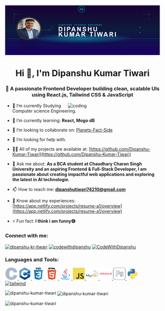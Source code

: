 ![logo](https://github.com/Dipanshu-Kumar-Tiwari/Dipanshu-Kumar-Tiwari/blob/main/Screenshot%202025-09-30%20204442.png)
<h1 align="center">Hi 👋, I'm Dipanshu Kumar Tiwari</h1>
<h3 align="center">🚀 A passionate Frontend Developer building clean, scalable UIs using React.js, Tailwind CSS & JavaScript</h3>
<img align="right" alt="coding" width="300" src="https://user-images.githubusercontent.com/55389276/140866485-8fb1c876-9a8f-4d6a-98dc-08c4981eaf70.gif">

- 🔭 I’m currently Studying Computer science Engineering.
  
- 🌱 I’m currently learning: **React, Mogo dB**

- 👯 I’m looking to collaborate on: [Planets-Fact-Side](https://planets-fact-side.netlify.app)

- 🤝 I’m looking for help with.

- 👨‍💻 All of my projects are available at: [https://github.com/Dipanshu-Kumar-Tiwari](https://github.com/Dipanshu-Kumar-Tiwari)

- 💬 Ask me about: **As a BCA student at Chaudhary Charan Singh University and an aspiring Frontend & Full-Stack Developer, I am passionate about creating impactful web applications and exploring the latest in AI technologie.**

- 📫 How to reach me: **dipanshutiwari74210@gmail.com**

- 📄 Know about my experiences: [https://app.netlify.com/projects/resume-a1/overview](https://app.netlify.com/projects/resume-a1/overview)

- ⚡ Fun fact: **I think i am funny😅**

<h3 align="left">Connect with me:</h3>
<p align="left">
<a href="https://linkedin.com/in/dipanshu-kr-tiwari" target="blank"><img align="center" src="https://raw.githubusercontent.com/rahuldkjain/github-profile-readme-generator/master/src/images/icons/Social/linked-in-alt.svg" alt="dipanshu-kr-tiwari" height="30" width="40" /></a>
<a href="https://instagram.com/codewithdipanshu" target="blank"><img align="center" src="https://raw.githubusercontent.com/rahuldkjain/github-profile-readme-generator/master/src/images/icons/Social/instagram.svg" alt="codewithdipanshu" height="30" width="40" /></a>
<a href="https:https://www.youtube.com/@CodeWithDipanshu" target="blank"><img align="center" src="https://raw.githubusercontent.com/rahuldkjain/github-profile-readme-generator/master/src/images/icons/Social/youtube.svg" alt="CodeWithDipanshu" height="30" width="40" /></a>
</p>

<h3 align="left">Languages and Tools:</h3>
<p align="left"> <a href="https://www.cprogramming.com/" target="_blank" rel="noreferrer"> <img src="https://raw.githubusercontent.com/devicons/devicon/master/icons/c/c-original.svg" alt="c" width="40" height="40"/> </a> <a href="https://www.w3schools.com/cpp/" target="_blank" rel="noreferrer"> <img src="https://raw.githubusercontent.com/devicons/devicon/master/icons/cplusplus/cplusplus-original.svg" alt="cplusplus" width="40" height="40"/> </a> <a href="https://www.w3schools.com/css/" target="_blank" rel="noreferrer"> <img src="https://raw.githubusercontent.com/devicons/devicon/master/icons/css3/css3-original-wordmark.svg" alt="css3" width="40" height="40"/> </a> <a href="https://www.w3.org/html/" target="_blank" rel="noreferrer"> <img src="https://raw.githubusercontent.com/devicons/devicon/master/icons/html5/html5-original-wordmark.svg" alt="html5" width="40" height="40"/> </a> <a href="https://www.java.com" target="_blank" rel="noreferrer"> <img src="https://raw.githubusercontent.com/devicons/devicon/master/icons/java/java-original.svg" alt="java" width="40" height="40"/> </a> <a href="https://developer.mozilla.org/en-US/docs/Web/JavaScript" target="_blank" rel="noreferrer"> <img src="https://raw.githubusercontent.com/devicons/devicon/master/icons/javascript/javascript-original.svg" alt="javascript" width="40" height="40"/> </a> <a href="https://www.mysql.com/" target="_blank" rel="noreferrer"> <img src="https://raw.githubusercontent.com/devicons/devicon/master/icons/mysql/mysql-original-wordmark.svg" alt="mysql" width="40" height="40"/> </a> <a href="https://www.oracle.com/" target="_blank" rel="noreferrer"> <img src="https://raw.githubusercontent.com/devicons/devicon/master/icons/oracle/oracle-original.svg" alt="oracle" width="40" height="40"/> </a> <a href="https://www.photoshop.com/en" target="_blank" rel="noreferrer"> <img src="https://raw.githubusercontent.com/devicons/devicon/master/icons/photoshop/photoshop-line.svg" alt="photoshop" width="40" height="40"/> </a> <a href="https://www.python.org" target="_blank" rel="noreferrer"> <img src="https://raw.githubusercontent.com/devicons/devicon/master/icons/python/python-original.svg" alt="python" width="40" height="40"/> </a> <a href="https://tailwindcss.com/" target="_blank" rel="noreferrer"> <img src="https://www.vectorlogo.zone/logos/tailwindcss/tailwindcss-icon.svg" alt="tailwind" width="40" height="40"/> </a> </p>

<p><img align="left" src="https://github-readme-stats.vercel.app/api/top-langs?username=dipanshu-kumar-tiwari&show_icons=true&locale=en&layout=compact" alt="dipanshu-kumar-tiwari" /></p>

<p>&nbsp;<img align="center" src="https://github-readme-stats.vercel.app/api?username=dipanshu-kumar-tiwari&show_icons=true&locale=en" alt="dipanshu-kumar-tiwari" /></p>

<p><img align="center" src="https://github-readme-streak-stats.herokuapp.com/?user=dipanshu-kumar-tiwari&" alt="dipanshu-kumar-tiwari" /></p>


